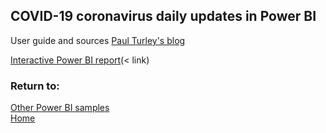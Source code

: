 ## COVID-19 coronavirus daily updates in Power BI

User guide and sources [Paul Turley's blog](https://sqlserverbi.blog/2020/03/14/covid-19-coronavirus-daily-updates-in-power-bi/)

[Interactive Power BI report](https://app.powerbi.com/view?r=eyJrIjoiYWYwMjM1OWUtODdjOC00ODQyLTg3YjYtMGFkODZmZDc1NWM1IiwidCI6IjliNmExNzUwLTAzYTItNDJkNC05MGM2LWU4ZmM2NTNjYzRjOCIsImMiOjZ9)(< link)
    
### Return to: 
[Other Power BI samples](/Power-BI-samples/)  
[Home](/.)
